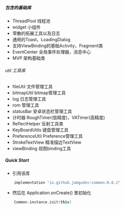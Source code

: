 
##### 包含的基础库
- ThreadPool 线程池
- widget 小组件
- 零散的拓展工具以及日志
- 通用的Toast，LoadingDialog
- 支持ViewBinding的基础Activity，Fragment类
- EventCenter 全局事件处理器，消息中心
- MVP 架构基础类
###### util 工具库
- fileUtil 文件管理工具
- bitmapUtil bitmap管理工具
- log 日志管理工具
- rom 管理工具
- statusBar 安卓状态栏管理工具
- 计时器 RoughTimer(低精度)，VATimer(高精度)
- ReflectHelper 反射工具类
- KeyBoardUtils 键盘管理工具
- PreferenceUtil Preference管理工具
- StrokeTextView 精准描边TextView
- viewBinding 视图binding工具

##### Quick Start
- 引用该库
```groovy
    implementation "io.github.jamgudev:common:0.6.1"
```
- 然后在 Application.onCreate() 里初始化
```kotlin
    Common.instance.init(this)
```